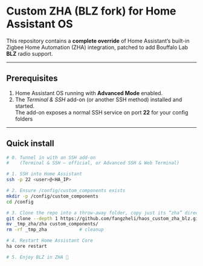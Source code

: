 # Custom ZHA (BLZ fork) for Home Assistant OS

This repository contains a **complete override** of Home Assistant’s built-in Zigbee Home Automation (ZHA) integration, patched to add Bouffalo Lab **BLZ** radio support.

---

## Prerequisites

1. Home Assistant OS running with **Advanced Mode** enabled.  
2. The *Terminal & SSH* add-on (or another SSH method) installed and started.  
   The add-on exposes a normal SSH service on port **22** for your config
     folders

---

## Quick install

```bash
# 0. Tunnel in with an SSH add-on
#    (Terminal & SSH – official, or Advanced SSH & Web Terminal)

# 1. SSH into Home Assistant
ssh -p 22 <user>@<HA_IP>

# 2. Ensure /config/custom_components exists
mkdir -p /config/custom_components
cd /config

# 3. Clone the repo into a throw-away folder, copy just its “zha” directory
git clone --depth 1 https://github.com/fangzheli/haos_custom_zha_blz.git _tmp_zha
mv _tmp_zha/zha custom_components/
rm -rf _tmp_zha            # cleanup

# 4. Restart Home Assistant Core
ha core restart

# 5. Enjoy BLZ in ZHA 🎉


